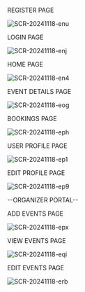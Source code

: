 REGISTER PAGE

![SCR-20241118-enu](https://github.com/user-attachments/assets/3e60c3f2-6868-4325-a218-106f520be605)

LOGIN PAGE

![SCR-20241118-enj](https://github.com/user-attachments/assets/1261f6b6-9baa-45f1-af63-fce9197480f6)

HOME PAGE

![SCR-20241118-en4](https://github.com/user-attachments/assets/5a8d494f-0efc-4f17-8dbf-6882adc7477a)

EVENT DETAILS PAGE

![SCR-20241118-eog](https://github.com/user-attachments/assets/05093906-df0d-422f-807b-effad072b40d)

BOOKINGS PAGE

![SCR-20241118-eph](https://github.com/user-attachments/assets/e88e37b8-4e79-4a32-8f9a-d20df450101d)

USER PROFILE PAGE

![SCR-20241118-ep1](https://github.com/user-attachments/assets/b8e505cc-a5ef-49a0-9b26-4ed61ad34978)

EDIT PROFILE PAGE

![SCR-20241118-ep9](https://github.com/user-attachments/assets/90c1ff36-7840-42b7-9643-a43f496ecfa8)



--ORGANIZER PORTAL--

ADD EVENTS PAGE

![SCR-20241118-epx](https://github.com/user-attachments/assets/eddd557d-e320-447c-ac83-04264b4be744)

VIEW EVENTS PAGE

![SCR-20241118-eqi](https://github.com/user-attachments/assets/b1462fe8-8133-419e-ad05-68ffeb74bbd4)

EDIT EVENTS PAGE

![SCR-20241118-erb](https://github.com/user-attachments/assets/4f40da8d-a800-467b-b7f5-af649825817b)







